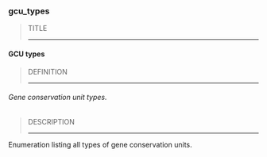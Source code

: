 ### gcu_types



> TITLE
> 
> ------

#### GCU types



> DEFINITION
> 
> ------

###### Gene conservation unit types.



> DESCRIPTION
> 
> ------

Enumeration listing all types of gene conservation units.